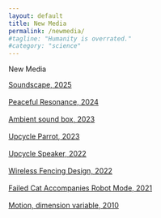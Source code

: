 ```yaml
---
layout: default
title: New Media
permalink: /newmedia/
#tagline: "Humanity is overrated."
#category: "science"
---
```

<p class ="Cata-title">New Media</p>

<!--
<div class = "motion">
<img src="/assets/img/newmedia/motion.gif">
</div>   
it helps to config in css center the gif
 -->

<a href="/soundscape/index">Soundscape, 2025</a>
<br><br>
<a href="/peacefulReso/index">Peaceful Resonance, 2024</a>
<br><br>
<a href="https://youtu.be/vFmjRZcC4WM" target="_blank" rel="noopener noreferrer">Ambient sound box, 2023</a>
<br><br>
<a href="https://youtube.com/shorts/eQD_QZgM-MU" target="_blank" rel="noopener noreferrer">Upcycle Parrot, 2023</a>
<br><br>
<a href="https://youtu.be/xqWMHsatwbY" target="_blank" rel="noopener noreferrer">Upcycle Speaker, 2022</a>
<br><br>
<a href="/wirelessfencing/index">Wireless Fencing Design, 2022</a>
<br><br>
<a href="/hhrobot/index">Failed Cat Accompanies Robot Mode, 2021</a>
<br><br>
<a href="https://youtube.com/shorts/KlCudc9HW2Q" target="_blank" rel="noopener noreferrer">Motion, dimension variable, 2010</a>



<!--<p class ="caption">  Motion, dimension variable, 2010 </p>-->


<br><br>





<br><br>
